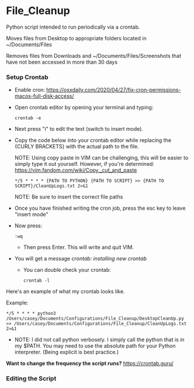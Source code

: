 # File_Cleanup

Python script intended to run periodically via a crontab.

Moves files from Desktop to appropriate folders located in ~/Documents/Files

Removes files from Downloads and ~/Documents/Files/Screenshots that have not been accessed in more than 30 days

### Setup Crontab

* Enable cron: https://osxdaily.com/2020/04/27/fix-cron-permissions-macos-full-disk-access/

* Open crontab editor by opening your terminal and typing:

  ```
  crontab -e
  ```

* Next press "i" to edit the text (switch to insert mode).

* Copy the code below into your crontab editor while replacing the {CURLY BRACKETS} with the actual path to the file.

  NOTE: Using copy paste in VIM can be challenging, this will be easier to simply type it out yourself. However, if you're determined: https://vim.fandom.com/wiki/Copy,_cut_and_paste

  ~~~
  */5 * * * * {PATH TO PYTHON} {PATH TO SCRIPT} >> {PATH TO SCRIPT}/CleanUpLogs.txt 2>&1
  ~~~

  NOTE: Be sure to insert the correct file paths

* Once you have finished writing the cron job, press the esc key to leave "insert mode"

* Now press:

  ```
  :wq
  ```
  * Then press Enter. This will write and quit VIM.

* You will get a message _crontab: installing new crontab_
  * You can double check your crontab:
    ```
    crontab -l
    ```

Here's an example of what my crontab looks like.

Example:

~~~
*/5 * * * * python3 /Users/casey/Documents/Configurations/File_Cleanup/DesktopCleanUp.py >> /Users/casey/Documents/Configurations/File_Cleanup/CleanUpLogs.txt 2>&1
~~~

  * NOTE: I did not call python verbosely. I simply call the python that is in my $PATH. You may need to use the absolute path for your Python interpreter. (Being explicit is best practice.)

__Want to change the frequency the script runs?__ https://crontab.guru/


### Editing the Script
